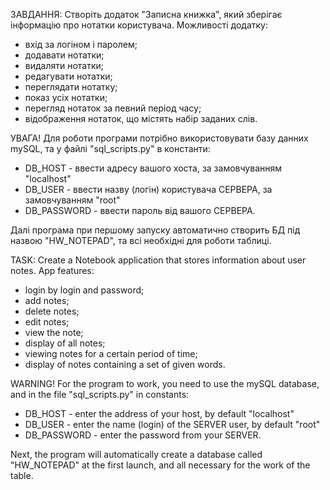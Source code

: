 ЗАВДАННЯ:
Створіть додаток "Записна книжка", який зберігає інформацію про нотатки користувача. Можливості додатку:
 - вхід за логіном і паролем;
 - додавати нотатки;
 - видаляти нотатки;
 - редагувати нотатки;
 - переглядати нотатку;
 - показ усіх нотатки;
 - перегляд нотаток за певний період часу;
 - відображення нотаток, що містять набір заданих слів.

УВАГА!
Для роботи програми потрібно використовувати базу данних mySQL,
та у файлі "sql_scripts.py" в константи:
- DB_HOST - ввести адресу вашого хоста, за замовчуванням "localhost"
- DB_USER - ввести назву (логін) користувача СЕРВЕРА, за замовчуванням "root"
- DB_PASSWORD - ввести пароль від вашого СЕРВЕРА.

Далі програма при першому запуску автоматично створить БД під назвою "HW_NOTEPAD",
та всі необхідні для  роботи таблиці.

TASK:
Create a Notebook application that stores information about user notes. App features:
 - login by login and password;
 - add notes;
 - delete notes;
 - edit notes;
 - view the note;
 - display of all notes;
 - viewing notes for a certain period of time;
 - display of notes containing a set of given words.

WARNING!
For the program to work, you need to use the mySQL database,
and in the file "sql_scripts.py" in constants:
- DB_HOST - enter the address of your host, by default "localhost"
- DB_USER - enter the name (login) of the SERVER user, by default "root"
- DB_PASSWORD - enter the password from your SERVER.

Next, the program will automatically create a database called "HW_NOTEPAD" at the first launch,
and all necessary for the work of the table.
